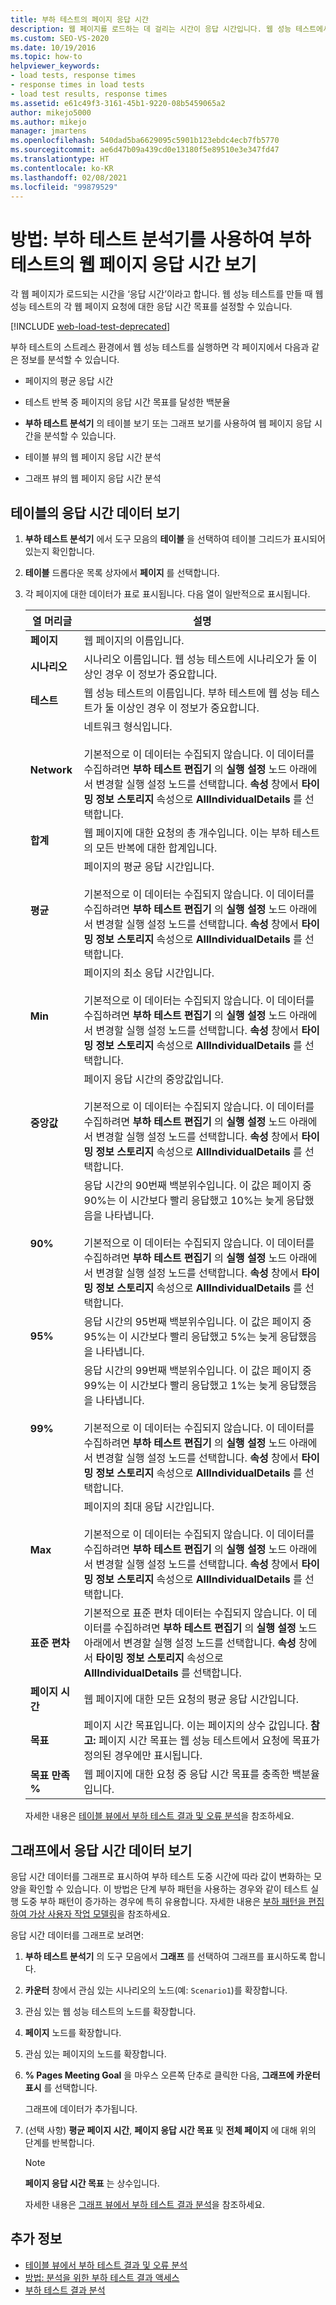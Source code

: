 ```yaml
---
title: 부하 테스트의 페이지 응답 시간
description: 웹 페이지를 로드하는 데 걸리는 시간이 응답 시간입니다. 웹 성능 테스트에서 각 웹 페이지 요청에 대한 응답 시간 목표를 설정하는 방법을 알아봅니다.
ms.custom: SEO-VS-2020
ms.date: 10/19/2016
ms.topic: how-to
helpviewer_keywords:
- load tests, response times
- response times in load tests
- load test results, response times
ms.assetid: e61c49f3-3161-45b1-9220-08b5459065a2
author: mikejo5000
ms.author: mikejo
manager: jmartens
ms.openlocfilehash: 540dad5ba6629095c5901b123ebdc4ecb7fb5770
ms.sourcegitcommit: ae6d47b09a439cd0e13180f5e89510e3e347fd47
ms.translationtype: HT
ms.contentlocale: ko-KR
ms.lasthandoff: 02/08/2021
ms.locfileid: "99879529"
---
```

# <a name="how-to-view-web-page-response-time-in-a-load-test-using-the-load-test-analyzer"></a>방법: 부하 테스트 분석기를 사용하여 부하 테스트의 웹 페이지 응답 시간 보기

각 웹 페이지가 로드되는 시간을 ‘응답 시간’이라고 합니다. 웹 성능 테스트를 만들 때 웹 성능 테스트의 각 웹 페이지 요청에 대한 응답 시간 목표를 설정할 수 있습니다.

[!INCLUDE [web-load-test-deprecated](includes/web-load-test-deprecated.md)]

부하 테스트의 스트레스 환경에서 웹 성능 테스트를 실행하면 각 페이지에서 다음과 같은 정보를 분석할 수 있습니다.

- 페이지의 평균 응답 시간

- 테스트 반복 중 페이지의 응답 시간 목표를 달성한 백분율

- **부하 테스트 분석기** 의 테이블 보기 또는 그래프 보기를 사용하여 웹 페이지 응답 시간을 분석할 수 있습니다.

- 테이블 뷰의 웹 페이지 응답 시간 분석

- 그래프 뷰의 웹 페이지 응답 시간 분석

## <a name="view-response-time-data-in-a-table"></a>테이블의 응답 시간 데이터 보기

1. **부하 테스트 분석기** 에서 도구 모음의 **테이블** 을 선택하여 테이블 그리드가 표시되어 있는지 확인합니다.

2. **테이블** 드롭다운 목록 상자에서 **페이지** 를 선택합니다.

3. 각 페이지에 대한 데이터가 표로 표시됩니다. 다음 열이 일반적으로 표시됩니다.

   |열 머리글|설명|
   |-|-|
   |**페이지**|웹 페이지의 이름입니다.|
   |**시나리오**|시나리오 이름입니다. 웹 성능 테스트에 시나리오가 둘 이상인 경우 이 정보가 중요합니다.|
   |**테스트**|웹 성능 테스트의 이름입니다. 부하 테스트에 웹 성능 테스트가 둘 이상인 경우 이 정보가 중요합니다.|
   |**Network**|네트워크 형식입니다.<br /><br /> 기본적으로 이 데이터는 수집되지 않습니다. 이 데이터를 수집하려면 **부하 테스트 편집기** 의 **실행 설정** 노드 아래에서 변경할 실행 설정 노드를 선택합니다. **속성** 창에서 **타이밍 정보 스토리지** 속성으로 **AllIndividualDetails** 를 선택합니다.|
   |**합계**|웹 페이지에 대한 요청의 총 개수입니다. 이는 부하 테스트의 모든 반복에 대한 합계입니다.|
   |**평균**|페이지의 평균 응답 시간입니다.<br /><br /> 기본적으로 이 데이터는 수집되지 않습니다. 이 데이터를 수집하려면 **부하 테스트 편집기** 의 **실행 설정** 노드 아래에서 변경할 실행 설정 노드를 선택합니다. **속성** 창에서 **타이밍 정보 스토리지** 속성으로 **AllIndividualDetails** 를 선택합니다.|
   |**Min**|페이지의 최소 응답 시간입니다.<br /><br /> 기본적으로 이 데이터는 수집되지 않습니다. 이 데이터를 수집하려면 **부하 테스트 편집기** 의 **실행 설정** 노드 아래에서 변경할 실행 설정 노드를 선택합니다. **속성** 창에서 **타이밍 정보 스토리지** 속성으로 **AllIndividualDetails** 를 선택합니다.|
   |**중앙값**|페이지 응답 시간의 중앙값입니다.<br /><br /> 기본적으로 이 데이터는 수집되지 않습니다. 이 데이터를 수집하려면 **부하 테스트 편집기** 의 **실행 설정** 노드 아래에서 변경할 실행 설정 노드를 선택합니다. **속성** 창에서 **타이밍 정보 스토리지** 속성으로 **AllIndividualDetails** 를 선택합니다.|
   |**90%**|응답 시간의 90번째 백분위수입니다. 이 값은 페이지 중 90%는 이 시간보다 빨리 응답했고 10%는 늦게 응답했음을 나타냅니다.<br /><br /> 기본적으로 이 데이터는 수집되지 않습니다. 이 데이터를 수집하려면 **부하 테스트 편집기** 의 **실행 설정** 노드 아래에서 변경할 실행 설정 노드를 선택합니다. **속성** 창에서 **타이밍 정보 스토리지** 속성으로 **AllIndividualDetails** 를 선택합니다.|
   |**95%**|응답 시간의 95번째 백분위수입니다. 이 값은 페이지 중 95%는 이 시간보다 빨리 응답했고 5%는 늦게 응답했음을 나타냅니다.|
   |**99%**|응답 시간의 99번째 백분위수입니다. 이 값은 페이지 중 99%는 이 시간보다 빨리 응답했고 1%는 늦게 응답했음을 나타냅니다.<br /><br /> 기본적으로 이 데이터는 수집되지 않습니다. 이 데이터를 수집하려면 **부하 테스트 편집기** 의 **실행 설정** 노드 아래에서 변경할 실행 설정 노드를 선택합니다. **속성** 창에서 **타이밍 정보 스토리지** 속성으로 **AllIndividualDetails** 를 선택합니다.|
   |**Max**|페이지의 최대 응답 시간입니다.<br /><br /> 기본적으로 이 데이터는 수집되지 않습니다. 이 데이터를 수집하려면 **부하 테스트 편집기** 의 **실행 설정** 노드 아래에서 변경할 실행 설정 노드를 선택합니다. **속성** 창에서 **타이밍 정보 스토리지** 속성으로 **AllIndividualDetails** 를 선택합니다.|
   |**표준 편차**|기본적으로 표준 편차 데이터는 수집되지 않습니다. 이 데이터를 수집하려면 **부하 테스트 편집기** 의 **실행 설정** 노드 아래에서 변경할 실행 설정 노드를 선택합니다. **속성** 창에서 **타이밍 정보 스토리지** 속성으로 **AllIndividualDetails** 를 선택합니다.|
   |**페이지 시간**|웹 페이지에 대한 모든 요청의 평균 응답 시간입니다.|
   |**목표**|페이지 시간 목표입니다. 이는 페이지의 상수 값입니다. **참고:**  페이지 시간 목표는 웹 성능 테스트에서 요청에 목표가 정의된 경우에만 표시됩니다.|
   |**목표 만족 %**|웹 페이지에 대한 요청 중 응답 시간 목표를 충족한 백분율입니다.|

   자세한 내용은 [테이블 뷰에서 부하 테스트 결과 및 오류 분석](../test/analyze-load-test-results-and-errors-in-the-tables-view.md)을 참조하세요.

## <a name="view-response-time-data-in-a-graph"></a>그래프에서 응답 시간 데이터 보기

응답 시간 데이터를 그래프로 표시하여 부하 테스트 도중 시간에 따라 값이 변화하는 모양을 확인할 수 있습니다. 이 방법은 단계 부하 패턴을 사용하는 경우와 같이 테스트 실행 도중 부하 패턴이 증가하는 경우에 특히 유용합니다. 자세한 내용은 [부하 패턴을 편집하여 가상 사용자 작업 모델링](../test/edit-load-patterns-to-model-virtual-user-activities.md)을 참조하세요.

응답 시간 데이터를 그래프로 보려면:

1. **부하 테스트 분석기** 의 도구 모음에서 **그래프** 를 선택하여 그래프를 표시하도록 합니다.

2. **카운터** 창에서 관심 있는 시나리오의 노드(예: `Scenario1`)를 확장합니다.

3. 관심 있는 웹 성능 테스트의 노드를 확장합니다.

4. **페이지** 노드를 확장합니다.

5. 관심 있는 페이지의 노드를 확장합니다.

6. **% Pages Meeting Goal** 을 마우스 오른쪽 단추로 클릭한 다음, **그래프에 카운터 표시** 를 선택합니다.

    그래프에 데이터가 추가됩니다.

7. (선택 사항) **평균 페이지 시간**, **페이지 응답 시간 목표** 및 **전체 페이지** 에 대해 위의 단계를 반복합니다.

   > [!NOTE]
   > **페이지 응답 시간 목표** 는 상수입니다.

   자세한 내용은 [그래프 뷰에서 부하 테스트 결과 분석](../test/analyze-load-test-results-in-the-graphs-view.md)을 참조하세요.

## <a name="see-also"></a>추가 정보

- [테이블 뷰에서 부하 테스트 결과 및 오류 분석](../test/analyze-load-test-results-and-errors-in-the-tables-view.md)
- [방법: 분석을 위한 부하 테스트 결과 액세스](../test/how-to-access-load-test-results-for-analysis.md)
- [부하 테스트 결과 분석](../test/analyze-load-test-results-using-the-load-test-analyzer.md)
